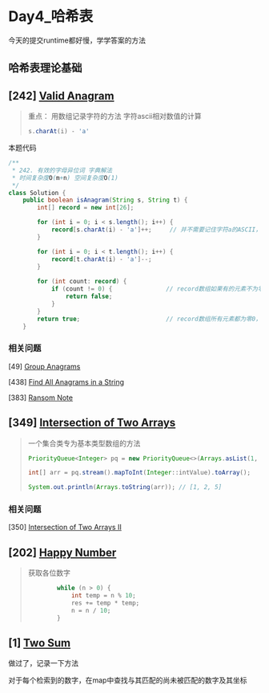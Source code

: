 # Day4_哈希表

今天的提交runtime都好慢，学学答案的方法

## **哈希表理论基础** 





## \[242] [Valid Anagram](https://leetcode.com/problems/valid-anagram/description/)

> 重点：
> 用数组记录字符的方法
> 字符ascii相对数值的计算
> ```java
> s.charAt(i) - 'a'
> ```

本题代码
```java
/**
 * 242. 有效的字母异位词 字典解法
 * 时间复杂度O(m+n) 空间复杂度O(1)
 */
class Solution {
    public boolean isAnagram(String s, String t) {
        int[] record = new int[26];

        for (int i = 0; i < s.length(); i++) {
            record[s.charAt(i) - 'a']++;     // 并不需要记住字符a的ASCII，只要求出一个相对数值就可以了
        }

        for (int i = 0; i < t.length(); i++) {
            record[t.charAt(i) - 'a']--;
        }
        
        for (int count: record) {
            if (count != 0) {               // record数组如果有的元素不为零0，说明字符串s和t 一定是谁多了字符或者谁少了字符。
                return false;
            }
        }
        return true;                        // record数组所有元素都为零0，说明字符串s和t是字母异位词
    }
```

### 相关问题

\[49] [Group Anagrams](https://leetcode.com/problems/group-anagrams/description/)



\[438] [Find All Anagrams in a String](https://leetcode.com/problems/find-all-anagrams-in-a-string/description/)



\[383] [Ransom Note](https://leetcode.com/problems/ransom-note/description/)



## \[349] [Intersection of Two Arrays](https://leetcode.com/problems/intersection-of-two-arrays/description/)

> 一个集合类专为基本类型数组的方法
>
> ```java
> PriorityQueue<Integer> pq = new PriorityQueue<>(Arrays.asList(1, 2, 5));
> 
> int[] arr = pq.stream().mapToInt(Integer::intValue).toArray();
> 
> System.out.println(Arrays.toString(arr)); // [1, 2, 5]
> ```



### 相关问题

\[350] [Intersection of Two Arrays II](https://leetcode.com/problems/intersection-of-two-arrays-ii/description/)



## \[202] [Happy Number](https://leetcode.com/problems/happy-number/description/)

> 获取各位数字
>
> ```java
>         while (n > 0) {
>             int temp = n % 10;
>             res += temp * temp;
>             n = n / 10;
>         }
> ```



## \[1] [Two Sum](https://leetcode.com/problems/two-sum/description/)

做过了，记录一下方法

对于每个检索到的数字，在map中查找与其匹配的尚未被匹配的数字及其坐标
